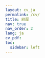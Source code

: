 ```yaml
---
layout: cv_ja
permalink: /cv/
title: 経歴
nav: true
nav_order: 2
lang: ja
cv_pdf:
toc:
  sidebar: left
---
```


